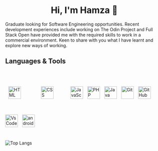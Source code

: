 <h1  align="center"> Hi, I'm Hamza 👋</h2>

<p  align="left">Graduate looking for Software Engineering opportunities. Recent development experiences include working on
The Odin Project and Full Stack Open have provided me with the required skills to work in a commercial
environment. Keen to share with you what I have learnt and explore new ways of working.
</p>


<h2  align="left">Languages & Tools</h2>

<p align="left">
<img alt="HTML" width="40px" style="margin:10px;" src="https://cdn.jsdelivr.net/gh/devicons/devicon/icons/html5/html5-plain.svg" />
<img alt="CSS" width="40px" style="margin:50px;" src="https://cdn.jsdelivr.net/gh/devicons/devicon/icons/css3/css3-plain.svg" />
<img alt="JavaScript" width="40px" style="margin-right:10px;" src="https://cdn.jsdelivr.net/gh/devicons/devicon/icons/javascript/javascript-plain.svg" />
<img alt="PHP" width="40px" style="margin-right:10px;" src="https://cdn.jsdelivr.net/gh/devicons/devicon/icons/php/php-original.svg" />
<img alt="Java" width="40px" style="margin-right:10px;" src="https://cdn.jsdelivr.net/gh/devicons/devicon/icons/java/java-original.svg"/>
 <img  alt="Git" width="40px" style="padding-right:10px;"  src="https://cdn.jsdelivr.net/gh/devicons/devicon/icons/git/git-original.svg" />
<img  alt="GitHub" width="40px" style="padding-right:10px;"  src="https://cdn.jsdelivr.net/gh/devicons/devicon/icons/github/github-original.svg" />
<img  alt="VsCode" width="40px" style="padding-right:10px;" src="https://cdn.jsdelivr.net/gh/devicons/devicon/icons/vscode/vscode-original.svg" />
<img  alt="androidstudio" width="40px" style="padding-right:10px;" src="https://cdn.jsdelivr.net/gh/devicons/devicon/icons/androidstudio/androidstudio-original.svg" />
</p>

#

![Top Langs](https://github-readme-stats.vercel.app/api/top-langs/?username=h4m24-a&layout=compact)

